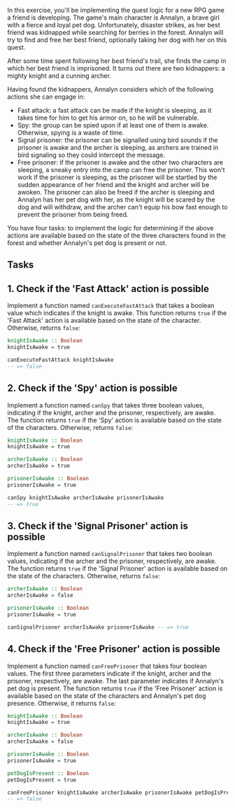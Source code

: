 In this exercise, you'll be implementing the quest logic for a new RPG game a friend is developing. The game's main character is Annalyn, a brave girl with a fierce and loyal pet dog. Unfortunately, disaster strikes, as her best friend was kidnapped while searching for berries in the forest. Annalyn will try to find and free her best friend, optionally taking her dog with her on this quest.

After some time spent following her best friend's trail, she finds the camp in which her best friend is imprisoned. It turns out there are two kidnappers: a mighty knight and a cunning archer.

Having found the kidnappers, Annalyn considers which of the following actions she can engage in:

- Fast attack: a fast attack can be made if the knight is sleeping, as it takes time for him to get his armor on, so he will be vulnerable.
- Spy: the group can be spied upon if at least one of them is awake. Otherwise, spying is a waste of time.
- Signal prisoner: the prisoner can be signalled using bird sounds if the prisoner is awake and the archer is sleeping, as archers are trained in bird signaling so they could intercept the message.
- Free prisoner: if the prisoner is awake and the other two characters are sleeping, a sneaky entry into the camp can free the prisoner. This won't work if the prisoner is sleeping, as the prisoner will be startled by the sudden appearance of her friend and the knight and archer will be awoken. The prisoner can also be freed if the archer is sleeping and Annalyn has her pet dog with her, as the knight will be scared by the dog and will withdraw, and the archer can't equip his bow fast enough to prevent the prisoner from being freed.

You have four tasks: to implement the logic for determining if the above actions are available based on the state of the three characters found in the forest and whether Annalyn's pet dog is present or not.

## Tasks

## 1. Check if the 'Fast Attack' action is possible

Implement a function named `canExecuteFastAttack` that takes a boolean value which indicates if the knight is awake. This function returns `true` if the 'Fast Attack' action is available based on the state of the character. Otherwise, returns `false`:

```purescript
knightIsAwake :: Boolean
knightIsAwake = true

canExecuteFastAttack knightIsAwake
-- => false
```

## 2. Check if the 'Spy' action is possible

Implement a function named `canSpy` that takes three boolean values, indicating if the knight, archer and the prisoner, respectively, are awake. The function returns `true` if the 'Spy' action is available based on the state of the characters. Otherwise, returns `false`:

```purescript
knightIsAwake :: Boolean
knightIsAwake = true

archerIsAwake :: Boolean
archerIsAwake = true

prisonerIsAwake :: Boolean
prisonerIsAwake = true

canSpy knightIsAwake archerIsAwake prisonerIsAwake
-- => true
```

## 3. Check if the 'Signal Prisoner' action is possible

Implement a function named `canSignalPrisoner` that takes two boolean values, indicating if the archer and the prisoner, respectively, are awake. The function returns `true` if the 'Signal Prisoner' action is available based on the state of the characters. Otherwise, returns `false`:

```purescript
archerIsAwake :: Boolean
archerIsAwake = false

prisonerIsAwake :: Boolean
prisonerIsAwake = true

canSignalPrisoner archerIsAwake prisonerIsAwake -- => true
```

## 4. Check if the 'Free Prisoner' action is possible

Implement a function named `canFreePrisoner` that takes four boolean values. The first three parameters indicate if the knight, archer and the prisoner, respectively, are awake. The last parameter indicates if Annalyn's pet dog is present. The function returns `true` if the 'Free Prisoner' action is available based on the state of the characters and Annalyn's pet dog presence. Otherwise, it returns `false`:

```purescript
knightIsAwake :: Boolean
knightIsAwake = true

archerIsAwake :: Boolean
archerIsAwake = false

prisonerIsAwake :: Boolean
prisonerIsAwake = true

petDogIsPresent :: Boolean
petDogIsPresent = true

canFreePrisoner knightIsAwake archerIsAwake prisonerIsAwake petDogIsPresent
-- => false
```
